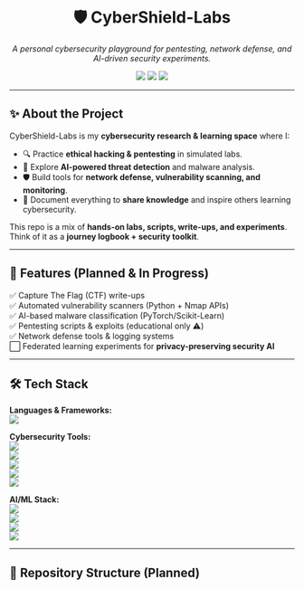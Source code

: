 <h1 align="center">🛡️ CyberShield-Labs</h1>
<p align="center">
  <i>A personal cybersecurity playground for pentesting, network defense, and AI-driven security experiments.</i>
</p>

<p align="center">
  <img src="https://img.shields.io/badge/Status-Active-success?style=for-the-badge" />
  <img src="https://img.shields.io/github/license/CharlesKariuki-001/CyberShield-Labs?style=for-the-badge" />
  <img src="https://img.shields.io/github/stars/CharlesKariuki-001/CyberShield-Labs?style=for-the-badge&color=yellow" />
</p>

---

## ✨ About the Project

CyberShield-Labs is my **cybersecurity research & learning space** where I:  
- 🔍 Practice **ethical hacking & pentesting** in simulated labs.  
- 🧠 Explore **AI-powered threat detection** and malware analysis.  
- 🛡️ Build tools for **network defense, vulnerability scanning, and monitoring**.  
- 📖 Document everything to **share knowledge** and inspire others learning cybersecurity.  

This repo is a mix of **hands-on labs, scripts, write-ups, and experiments**.  
Think of it as a **journey logbook + security toolkit**.

---

## 🚀 Features (Planned & In Progress)

✅ Capture The Flag (CTF) write-ups  
✅ Automated vulnerability scanners (Python + Nmap APIs)  
✅ AI-based malware classification (PyTorch/Scikit-Learn)  
✅ Pentesting scripts & exploits (educational only ⚠️)  
✅ Network defense tools & logging systems  
⬜ Federated learning experiments for **privacy-preserving security AI**  

---

## 🛠️ Tech Stack

**Languages & Frameworks:**  
<img src="https://skillicons.dev/icons?i=python,cpp,typescript,javascript,react,nodejs,express" />  

**Cybersecurity Tools:**  
<img src="https://img.shields.io/badge/Kali%20Linux-557C94?style=for-the-badge&logo=kalilinux&logoColor=white" />  
<img src="https://img.shields.io/badge/Metasploit-400080?style=for-the-badge&logo=metasploit&logoColor=white" />  
<img src="https://img.shields.io/badge/Wireshark-1679a7?style=for-the-badge&logo=wireshark&logoColor=white" />  
<img src="https://img.shields.io/badge/Nmap-4B8BBE?style=for-the-badge&logo=nmap&logoColor=white" />  
<img src="https://img.shields.io/badge/Burp%20Suite-ff6600?style=for-the-badge&logo=burpsuite&logoColor=white" />  

**AI/ML Stack:**  
<img src="https://img.shields.io/badge/TensorFlow-FF6F00?style=for-the-badge&logo=tensorflow&logoColor=white" />  
<img src="https://img.shields.io/badge/PyTorch-EE4C2C?style=for-the-badge&logo=pytorch&logoColor=white" />  
<img src="https://img.shields.io/badge/Scikit--learn-F7931E?style=for-the-badge&logo=scikit-learn&logoColor=white" />  
<img src="https://img.shields.io/badge/OpenCV-5C3EE8?style=for-the-badge&logo=opencv&logoColor=white" />  

---

## 📂 Repository Structure (Planned)

